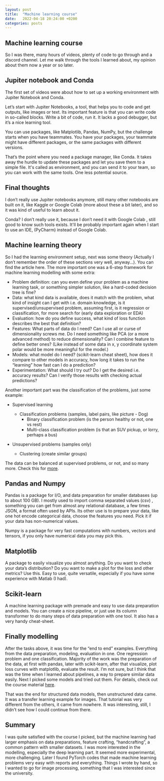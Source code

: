```yaml
---
layout: post
title:  "Machine learning course"
date:   2022-04-18 20:24:00 +0200
categories: posts
---
```


## Machine learning course

So I was there, many hours of videos, plenty of code to go through and a discord channel. Let me walk through the tools I learned about, my opinion about them now a year or so later.

## Jupiter notebook and Conda

The first set of videos were about how to set up a working environment with Jupiter Notebook and Conda. 

Let’s start with Jupiter Notebooks, a tool, that helps you to code and get outputs, like images or text. Its important feature is that you can write code in so-called blocks. Write a bit of code, run it. It lacks a good debugger, but it’s a nice learning tool. 

You can use packages, like Matplotlib, Pandas, NumPy, but the challenge starts when you have teammates. You have your packages, your teammate might have different packages, or the same packages with different versions.

That’s the point where you need a package manager, like Conda. It takes away the hurdle to update these packages and let you save them to a simple file. It's called as environment, and you can send it to your team, so you can work with the same tools. One less potential source.

## Final thoughts

I don’t really use Jupiter notebooks anymore, still many other notebooks are built on it, like Kaggle or Google Colab (more about these a bit later), and so it was kind of useful to learn about it.

 Conda? I don’t really use it, because I don’t need it with Google Colab , still good to know such tools exists. It'll be probably important again when I start to use an IDE, (PyCharm) instead of Google Colab.

## Machine learning theory
 
 So I had the learning environment setup, next was some theory (Actually I don’t remember the order of these sections very well, anyway…). You can find the article here. The more important one was a 6-step framework for machine learning modelling with some extra:

 * Problem definition: can you even define your problem as a machine learning task, or something simpler solution, like a hard-coded decision tree is fine?
 * Data: what kind data is available, does it match with the problem, what kind of insight can I get with i.e. domain knowledge, is it supervised/unsupervised problem, assuming first, is it regression or classification, for more search for (early data exploration or EDA)
 * Evaluation: how do you define success, what kind of loss function describes the best that definition?
 * Features: What parts of data do I need? Can I use all or curse of dimensionality screws me. Do I need something like PCA (or a more advanced method) to reduce dimensionality? Can I combine feature to define better ones? (Like instead of some data in x, y coordinate system polar would be more meaningful for the model.)
 * Models: what model do I need? (scikit-learn cheat sheet), how does it compare to other models in accuracy, how long it takes to run the “learning” how fast can I do a prediction?
 * Experimentation: What should I try out? Do I get the desired i.e. accuracy results? Can I verify those results with checking actual predictions?

Another important part was the classification of the problems, just some example: 
* Supervised learning
	* Classification problems (samples, label pairs, like picture - Dog)  
		* Binary classification problem (is the person healthy or not, one vs rest)
		* Multi-class classification problem (is that an SUV pickup, or lorry, perhaps a bus)

* Unsupervised problems (samples only)
	* Clustering (create similar groups)

The data can be balanced at supervised problems, or not, and so many more. Check this for [more](https://whimsical.com/CA7f3ykvXpnJ9Az32vYXva).

## Pandas and Numpy

Pandas is a package for I/O, and data preparation for smaller databases (up to about 100 GB). I mostly used to import comma separated values (csv) , something you can get from almost any relational database, a few times JSON, a format often used by APIs. Its other use is to prepare your data, like one hot encode categorical data, choose the features you need. Pick it if your data has non-numerical values.

Numpy is a package for very fast computations with numbers, vectors and tensors, if you only have numerical data you may pick this.

## Matplotlib

A package to easily visualize you almost anything. Do you want to check your data’s distribution? Do you want to make a plot for the loss and other metrics? Use this. Easy to use, quite versatile, especially if you have some experience with Matlab (I had).

## Scikit-learn

A machine learning package with premade and easy to use data preparation and models.
You can create a nice pipeline, or just use its column transformer to do many steps of data preparation with one tool. It also has a very handy cheat-sheet.

## Finally modelling 

After the tasks above, it was time for the “end to end” examples. Everything from the data preparation, modeling, evaluation in one. One regression problem and one classification. Majority of the work was the preparation of the data, at first with pandas, later with scikit-learn, after that visualize, plot loss curves with matplotlib, evaluate the result. I’m not sure, but I think that was the time when I learned about pipelines, a way to prepare similar data easily. Next I picked some models and tried out them. For details, check out the course material [here](). 

That was the end for structured data models, then unstructured data came. It was a transfer learning example for images. That tutorial was very different from the others, it came from nowhere. It was interesting, still, I didn’t see how I could continue from there. 

## Summary 
I was quite satisfied with the course I picked, but the machine learning had larger emphasis on data preparations, feature crafting, “handcrafting”, a common pattern with smaller datasets. I was more interested in the modelling, especially the deep learning part. It seemed more experimental, more challenging. Later I found PyTorch codes that made machine learning problems very easy with reports and everything. Things I wrote by hand, so I wanted to go for image processing, something that I was interested since the university. 